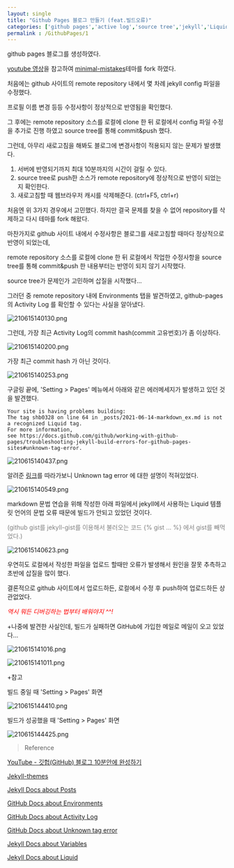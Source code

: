 ```yaml
---
layout: single
title: "Github Pages 블로그 만들기 (feat.빌드오류)"
categories: ['github pages','active log','source tree','jekyll','Liquid','jekyll-gist']
permalink : /GithubPages/1
---
```


github pages 블로그를 생성하였다.

[youtube 영상](https://www.youtube.com/watch?v=ACzFIAOsfpM)을 참고하여 [minimal-mistakes](https://github.com/mmistakes/minimal-mistakes)테마를 fork 하였다.

처음에는 github 사이트의 remote repository 내에서 몇 차례 jekyll config 파일을 수정했다.

프로필 이름 변경 등등 수정사항이 정상적으로 반영됨을 확인했다.

그 후에는 remote repository 소스를 로컬에 clone 한 뒤 로컬에서 config 파일 수정을 추가로 진행 하였고 source tree를 통해 commit&push 했다.

그런데, 아무리 새로고침을 해봐도 블로그에 변경사항이 적용되지 않는 문제가 발생했다.

1. 서버에 반영되기까지 최대 10분까지의 시간이 걸릴 수 있다.
2. source tree로 push한 소스가 remote repository에 정상적으로 반영이 되었는지 확인한다.
3. 새로고침할 때 웹브라우저 캐시를 삭제해준다. (ctrl+F5, ctrl+r)

처음엔 위 3가지 경우에서 고민했다.
하지만 결국 문제를 찾을 수 없어 repository를 삭제하고 다시 테마를 fork 해왔다.

마찬가지로 github 사이트 내에서 수정사항은 블로그를 새로고침할 때마다 정상적으로 반영이 되었는데,

remote repository 소스를 로컬에 clone 한 뒤 로컬에서 작업한 수정사항을 source tree를 통해 commit&push 한 내용부터는 반영이 되지 않기 시작했다.

source tree가 문제인가 고민하며 삽질을 시작했다...

그러던 중 remote repository 내에 Environments 탭을 발견하였고,
github-pages 의 Activity Log 를 확인할 수 있다는 사실을 알아냈다.

![210615140130.png](/assets/images/210615140130.png)

그런데, 가장 최근 Activity Log의 commit hash(commit 고유번호)가 좀 이상하다.

![210615140200.png](/assets/images/210615140200.png)

가장 최근 commit hash 가 아닌 것이다.

![210615140253.png](/assets/images/210615140253.png)

구글링 끝에, 
'Setting > Pages' 메뉴에서 아래와 같은 에러메세지가 발생하고 있던 것을 발견했다.

```
Your site is having problems building: 
The tag shb0328 on line 64 in _posts/2021-06-14-markdown_ex.md is not a recognized Liquid tag.
For more information, 
see https://docs.github.com/github/working-with-github-pages/troubleshooting-jekyll-build-errors-for-github-pages-sites#unknown-tag-error.
```

![210615140437.png](/assets/images/210615140437.png)

알려준 [링크](https://docs.github.com/github/working-with-github-pages/troubleshooting-jekyll-build-errors-for-github-pages-sites#unknown-tag-error)를 따라가보니 Unknown tag error 에 대한 설명이 적혀있었다.

![210615140549.png](/assets/images/210615140549.png)

markdown 문법 연습을 위해 작성한 아래 파일에서 jekyll에서 사용하는 Liquid 템플릿 언어의 문법 오류 때문에 빌드가 안되고 있었던 것이다.

<span style="color:grey">(github gist를 jekyll-gist를 이용해서 불러오는 코드 {% gist ... %} 에서 gist를 빼먹었다.)</span>

![210615140623.png](/assets/images/210615140623.png)

우연히도 로컬에서 작성한 파일을 업로드 할때만 오류가 발생해서 원인을 잘못 추측하고 초반에 삽질을 많이 했다. 

결론적으로 github 사이트에서 업로드하든, 로컬에서 수정 후 push하여 업로드하든 상관없었다.

<span style="color:red">*역시 뭐든 디버깅하는 법부터 배워야지 ^^!*</span>

+나중에 발견한 사실인데, 빌드가 실패하면 GitHub에 가입한 메일로 메일이 오고 있었다...

![210615141016.png](/assets/images/210615141016.png)

![210615141011.png](/assets/images/210615141011.png)

+참고

빌드 중일 때 'Setting > Pages' 화면

![210615144410.png](/assets/images/210615144410.png)

빌드가 성공했을 때 'Setting > Pages' 화면

![210615144425.png](/assets/images/210615144425.png)

>Reference

[YouTube - 깃헙(GitHub) 블로그 10분안에 완성하기](https://www.youtube.com/watch?v=ACzFIAOsfpM)

[Jekyll-themes](https://github.com/topics/jekyll-theme)

[Jekyll Docs about Posts](https://jekyllrb.com/docs/posts/)

[GitHub Docs about Environments](https://docs.github.com/en/actions/reference/environments)

[GitHub Docs about Activity Log](https://docs.github.com/en/github/administering-a-repository/managing-repository-settings/viewing-deployment-activity-for-your-repository)

[GitHub Docs about Unknown tag error](https://docs.github.com/en/pages/setting-up-a-github-pages-site-with-jekyll/troubleshooting-jekyll-build-errors-for-github-pages-sites#unknown-tag-error)

[Jekyll Docs about Variables](https://jekyllrb.com/docs/variables/)

[Jekyll Docs about Liquid](https://jekyllrb.com/docs/liquid/)